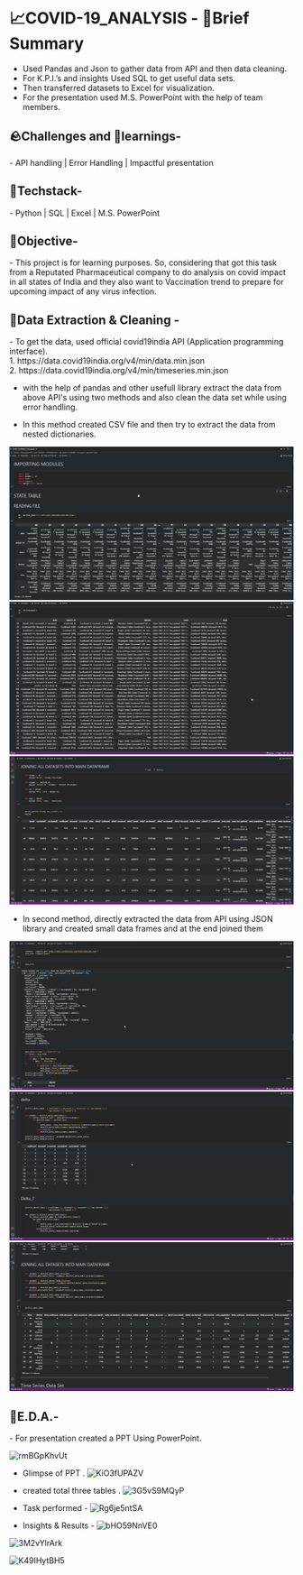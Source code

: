 <h1>
 📈COVID-19_ANALYSIS - 📑Brief Summary
</h1>

- Used Pandas and Json to gather data from API and then data cleaning.
- For K.P.I.’s and insights Used SQL to get useful data sets.
- Then transferred datasets to Excel for visualization.
- For the presentation used M.S. PowerPoint with the help of team members.
<h2>
 🪨Challenges and 🧠learnings-
</h2>
- API handling | Error Handling | Impactful presentation

<h2>
 🤖Techstack-
</h2>
- Python | SQL | Excel | M.S. PowerPoint


<h2> 
  🥅Objective-
</h2>
- This project is for learning purposes. So, considering that got this task from a Reputated Pharmaceutical company to do analysis on covid impact in all states of India and they also want to Vaccination trend to prepare for upcoming impact of any virus infection.

<h2> 
  🔡Data Extraction & Cleaning -
</h2>
- To get the data, used official covid19india API (Application programming interface).
<br>
1. https://data.covid19india.org/v4/min/data.min.json
<br>
2. https://data.covid19india.org/v4/min/timeseries.min.json

- with the help of pandas and other usefull library extract the data from above API's using two methods and also clean the data set while using error handling.

- In this method created CSV file and then try to extract the data from nested dictionaries.
<img src="https://github.com/manishhemnani06/COVID-19_ANALYSIS/blob/main/PPT/voeSQzXwhn.png">

<img src="https://github.com/manishhemnani06/COVID-19_ANALYSIS/blob/main/PPT/3qebVBlQqR.png">

<img src="https://github.com/manishhemnani06/COVID-19_ANALYSIS/blob/main/PPT/jzg2yg5mWu.png">

- In second method, directly extracted the data from API using JSON library and created small data frames and at the end joined them 

<img src="https://github.com/manishhemnani06/COVID-19_ANALYSIS/blob/main/PPT/JR0LCBMeK0.png">

<img src="https://github.com/manishhemnani06/COVID-19_ANALYSIS/blob/main/PPT/J7kZJSbilv.png">

<img src="https://github.com/manishhemnani06/COVID-19_ANALYSIS/blob/main/PPT/pThgpjZ2Or.png">

<h2> 
  📑E.D.A.-
</h2>
- For presentation created a PPT Using PowerPoint.

![rmBGpKhvUt](https://user-images.githubusercontent.com/116347164/232290404-b362ec37-61e8-474a-ab66-f11881e233da.png)

-  Glimpse of PPT . 
![KiO3fUPAZV](https://user-images.githubusercontent.com/116347164/232290332-2a222a7a-d873-4239-b947-9295ad78b36c.png)

-  created total three tables . 
![3G5vS9MQyP](https://user-images.githubusercontent.com/116347164/232290277-eceb92f6-dd16-4c0c-903a-0b2aa1afa22e.png)

- Task performed -
![Rg6je5ntSA](https://user-images.githubusercontent.com/116347164/232290257-3a8fe83e-0921-4353-a14e-8f815f62c66e.png)

- Insights & Results -
![bHO59NnVE0](https://user-images.githubusercontent.com/116347164/232290449-56bb6d62-e689-47b3-b973-e266097e7bac.png)

![3M2vYlrArk](https://user-images.githubusercontent.com/116347164/232290467-1338169d-2150-43e1-8928-e8603802b473.png)

![K49IHytBH5](https://user-images.githubusercontent.com/116347164/232290599-7c4474b7-db7a-4ed2-a11d-0a15315d5029.png)






